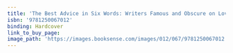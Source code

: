 ```yaml
---
title: 'The Best Advice in Six Words: Writers Famous and Obscure on Love, Sex, Money, Friendship, Family, Work, and Much More'
isbn: '9781250067012'
binding: Hardcover
link_to_buy_page:
image_path: 'https://images.booksense.com/images/012/067/9781250067012.jpg'
---
```


